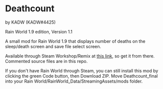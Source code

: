 # Deathcount

by KADW (KADW#4425)

Rain World 1.9 edition, Version 1.1

A small mod for Rain World 1.9 that displays number of deaths on the sleep/death screen and save file select screen.

Available through Steam Workshop/Remix at [this link](https://steamcommunity.com/workshop/filedetails/?id=2920640816), so get it from there. Commented source files are in this repo.

If you don't have Rain World through Steam, you can still install this mod by clicking the green Code button, then Download ZIP. Move Deathcount_final into your Rain World/RainWorld_Data/StreamingAssets/mods folder.
